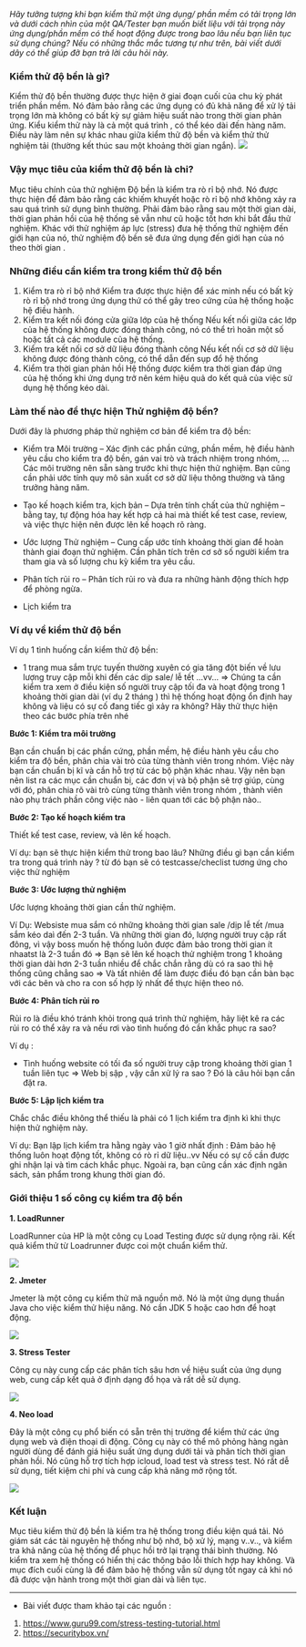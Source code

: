 *Hãy tưởng tượng khi bạn kiểm thử một ứng dụng/ phần mềm có tải trọng lớn và dưới cách nhìn của một QA/Tester bạn muốn biết liệu với tải trọng này ứng dụng/phần mềm có thể hoạt động được trong bao lâu nếu bạn liên tục sử dụng chúng? Nếu có những thắc mắc tương tự như trên, bài viết dưới dây có thể giúp đỡ bạn trả lời câu hỏi này.*

### Kiểm thử độ bền là gì? 

Kiểm thử độ bền thường được thực hiện ở giai đoạn cuối của chu kỳ phát triển phần mềm. Nó đảm bảo rằng các ứng dụng có đủ khả năng để xử lý tải trọng lớn mà không có bất kỳ sự giảm hiệu suất nào trong thời gian phản ứng. Kiểu kiểm thử này là cả một quá trình , có thể kéo dài đến hàng năm. Điều này làm nên sự khác nhau giữa kiểm thử độ bền và kiểm thử thử nghiệm tải (thường kết thúc sau một khoảng thời gian ngắn).
![](https://images.viblo.asia/ff1d59a9-963e-4392-a719-5536fd89d0e3.jpg)

### Vậy mục tiêu của kiểm thử độ bền là chi?
Mục tiêu chính của thử nghiệm Độ bền là kiểm tra rò rỉ bộ nhớ. Nó được thực hiện để đảm bảo rằng các khiếm khuyết hoặc rò rỉ bộ nhớ không xảy ra sau quá trình sử dụng bình thường.
Phải đảm bảo rằng sau một thời gian dài, thời gian phản hồi của hệ thống sẽ vẫn như cũ hoặc tốt hơn khi bắt đầu thử nghiệm. Khác với thử nghiệm áp lực (stress) đưa hệ thống thử nghiệm đến giới hạn của nó, thử nghiệm độ bền sẽ đưa ứng dụng đến giới hạn của nó theo thời gian .

### Những điều cần kiểm tra trong kiểm thử độ bền
1. Kiểm tra rò rỉ bộ nhớ 
 Kiểm tra được thực hiện để xác minh nếu có bất kỳ rò rỉ bộ nhớ trong ứng dụng thứ có thể gây treo cứng của hệ thống hoặc hệ điều hành.
2. Kiểm tra kết nối đóng cửa giữa lớp của hệ thống 
 Nếu kết nối giữa các lớp của hệ thống không được đóng thành công, nó có thể trì hoãn một số hoặc tất cả các module của hệ thống.
3. Kiểm tra kết nối cơ sở dữ liệu đóng thành công 
 Nếu kết nối cơ sở dữ liệu không được đóng thành công, có thể dẫn đến sụp đổ hệ thống
4. Kiểm tra thời gian phản hồi 
Hệ thống được kiểm tra thời gian đáp ứng của hệ thống khi ứng dụng trở nên kém hiệu quả do kết quả của việc sử dụng hệ thống kéo dài.

### Làm thế nào để thực hiện Thử nghiệm độ bền?
Dưới đây là phương pháp thử nghiệm cơ bản để kiểm tra độ bền: 

*  Kiểm tra Môi trường – Xác định các phần cứng, phần mềm, hệ điều hành yêu cầu cho kiểm tra độ bền, gán vai trò và trách nhiệm trong nhóm, …Các môi trường nên sẵn sàng trước khi thực hiện thử nghiệm. Bạn cũng cần phải ước tính quy mô sản xuất cơ sở dữ liệu thông thường và tăng trưởng hàng năm.

* Tạo kế hoạch kiểm tra, kịch bản – Dựa trên tính chất của thử nghiệm – bằng tay, tự động hóa hay kết hợp cả hai mà thiết kế test case, review, và việc thực hiện nên được lên kế hoạch rõ ràng.

* Ước lượng Thử nghiệm – Cung cấp ước tính khoảng thời gian để hoàn thành giai đoạn thử nghiệm. Cần phân tích trên cơ sở số người kiểm tra tham gia và số lượng chu kỳ kiểm tra yêu cầu.

* Phân tích rủi ro – Phân tích rủi ro và đưa ra những hành động thích hợp để phòng ngừa.

* Lịch kiểm tra

### Ví dụ về  kiểm thử độ bền 

Ví dụ 1 tình huống cần kiểm thử độ bền:

- 1 trang mua sắm trực tuyến thường xuyên có  gia tăng đột biến về lưu lượng truy cập mỗi khi đến các dịp sale/ lễ tết ...vv...
=>  Chúng ta cần kiểm tra xem ở điều kiện số người truy cập tối đa và hoạt động trong 1 khoảng thời gian dài (ví dụ 2 tháng ) thì hệ thống hoạt động ổn định hay không và liệu có sự cố đang tiếc gì xảy ra không?
Hãy thử thực hiện theo các bước phía trên nhé 

**Bước 1: Kiểm tra môi trường**

 Bạn cần chuẩn bị  các phần cứng, phần mềm, hệ điều hành yêu cầu cho kiểm tra độ bền, phân chia vài trò của từng thành viên trong nhóm. 
Việc này bạn cần chuẩn bị kĩ và cần hỗ trợ từ các bộ phận khác nhau. Vậy nên bạn nên list ra các mục cần chuẩn bị, các đơn vị và bộ phận sẽ trợ giúp, cùng với đó, phân chia rõ vài trò cùng từng thành viên trong nhóm , thành viên nào phụ trách phần công việc nào - liên quan tới các bộ phận nào..
 
**Bước 2: Tạo kế hoạch kiểm tra**

Thiết kế test case, review, và lên kế hoạch.

Ví dụ: bạn sẽ thực hiện kiểm thử trong bao lâu?  Những điều gì bạn cần kiểm tra trong quá trình này ? từ đó bạn sẽ có testcasse/checlist tương ứng cho việc thử nghiệm

**Bước 3: Ước lượng thử nghiệm**

Ước lượng khoảng thời gian cần thử nghiệm. 

Ví  Dụ:
Websiste mua sắm có những khoảng thời gian sale /dịp lễ tết /mua sắm kéo daì đến 2-3 tuần. Và những thời gian đó, lượng người truy cập rất đông, vì vậy boss muốn hệ thống luôn được đảm bảo trong thời gian ít nhaatst là 2-3 tuần đó => Bạn sẽ lên kế hoạch thử nghiệm trong 1 khoảng thời gian dài hơn 2-3 tuần nhiều để chắc chắn rằng dù có ra sao thì hệ thống cũng chẳng sao
=> Và tất nhiên để làm được điều đó bạn cần bàn bạc với các bên và cho ra con số hợp lý nhất để thực hiện theo nó.

**Bước 4: Phân tích rủi ro**

Rủi ro là điều khó tránh khỏi trong quá trình thử nghiệm, hãy liệt kê ra các rủi ro có thể xảy ra và nếu rơi vào tình huống đó cần khắc phục ra sao?

Ví dụ :
- Tình huống website có tối đa số người truy cập trong khoảng thời gian 1 tuần liên tục => Web bị sập , vậy cần xử lý ra sao ? Đó là câu hỏi bạn cần đặt ra.

**Bước 5: Lập lịch kiểm tra**

Chắc chắc điều không thể thiếu là phải có 1 lịch kiểm tra định kì khi thực hiện thử nghiệm này. 

Ví dụ:
Bạn lập lịch kiểm tra hằng ngày vào 1 giờ nhất định : Đảm bảo hệ thống luôn hoạt động tốt, không có rò rỉ dữ liệu..vv Nếu có sự cố cần được ghi nhận lại và tìm cách khắc phục.
Ngoài ra, bạn cũng cần xác định ngân sách, sản phẩm trong khung thời gian đó.

### Giới thiệu 1 số công cụ kiểm tra độ bền

**1. LoadRunner**

LoadRunner của HP là một công cụ Load Testing được sử dụng rộng rãi. Kết quả kiểm thử từ Loadrunner được coi một chuẩn kiểm thử.

![](https://images.viblo.asia/ef21c829-13a0-4591-b94f-c3c47f5866a6.png)

**2. Jmeter** 

  Jmeter là một công cụ kiểm thử mã nguồn mở. Nó là một ứng dụng thuần Java cho việc kiểm thử hiệu năng. Nó cần JDK 5 hoặc cao hơn để hoạt động.
  
  ![](https://images.viblo.asia/540ce1fe-b2f3-4352-b9e3-bbcc48cf323b.png)

**3. Stress Tester** 

Công cụ này cung cấp các phân tích sâu hơn về hiệu suất của ứng dụng web, cung cấp kết quả ở định dạng đồ họa và rất dễ sử dụng.

![](https://images.viblo.asia/30d4dae2-55a8-4512-b48e-f25e84bddf19.gif)

**4. Neo load** 

Đây là một công cụ phổ biến có sẵn trên thị trường để kiểm thử các ứng dụng web và điện thoại di động. Công cụ này có thể mô phỏng hàng ngàn người dùng để đánh giá hiệu suất ứng dụng dưới tải và phân tích thời gian phản hồi. Nó cũng hỗ trợ tích hợp icloud, load test và stress test. Nó rất dễ sử dụng, tiết kiệm chi phí và cung cấp khả năng mở rộng tốt.

![](https://images.viblo.asia/f6609599-3408-47e2-b0cc-c4cffbf73573.png)

### Kết luận

Mục tiêu kiểm thử độ bền là kiểm tra hệ thống trong điều kiện quá tải. Nó giám sát các tài nguyên hệ thống như bộ nhớ, bộ xử lý, mạng v..v.., và kiểm tra khả năng của hệ thống để phục hồi trở lại trạng thái bình thường. Nó kiểm tra xem hệ thống có hiển thị các thông báo lỗi thích hợp hay không. Và mục đích cuối cùng là để đảm bảo hệ thống vẫn sử dụng tốt ngay cả khi nó đã được vận hành trong một thời gian dài và liên tục.

-----


* Bài viết được tham khảo tại các nguồn : 
1. https://www.guru99.com/stress-testing-tutorial.html
2. https://securitybox.vn/